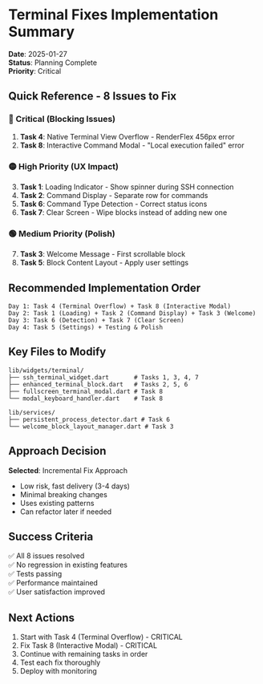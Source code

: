 # Terminal Fixes Implementation Summary

**Date**: 2025-01-27  
**Status**: Planning Complete  
**Priority**: Critical  

## Quick Reference - 8 Issues to Fix

### 🔴 Critical (Blocking Issues)
1. **Task 4**: Native Terminal View Overflow - RenderFlex 456px error
2. **Task 8**: Interactive Command Modal - "Local execution failed" error

### 🟡 High Priority (UX Impact)
3. **Task 1**: Loading Indicator - Show spinner during SSH connection
4. **Task 2**: Command Display - Separate row for commands
5. **Task 6**: Command Type Detection - Correct status icons
6. **Task 7**: Clear Screen - Wipe blocks instead of adding new one

### 🟢 Medium Priority (Polish)
7. **Task 3**: Welcome Message - First scrollable block
8. **Task 5**: Block Content Layout - Apply user settings

## Recommended Implementation Order

```
Day 1: Task 4 (Terminal Overflow) + Task 8 (Interactive Modal)
Day 2: Task 1 (Loading) + Task 2 (Command Display) + Task 3 (Welcome)
Day 3: Task 6 (Detection) + Task 7 (Clear Screen)
Day 4: Task 5 (Settings) + Testing & Polish
```

## Key Files to Modify

```
lib/widgets/terminal/
├── ssh_terminal_widget.dart       # Tasks 1, 3, 4, 7
├── enhanced_terminal_block.dart   # Tasks 2, 5, 6
├── fullscreen_terminal_modal.dart # Task 8
└── modal_keyboard_handler.dart    # Task 8

lib/services/
├── persistent_process_detector.dart # Task 6
└── welcome_block_layout_manager.dart # Task 3
```

## Approach Decision

**Selected**: Incremental Fix Approach
- Low risk, fast delivery (3-4 days)
- Minimal breaking changes
- Uses existing patterns
- Can refactor later if needed

## Success Criteria
✅ All 8 issues resolved  
✅ No regression in existing features  
✅ Tests passing  
✅ Performance maintained  
✅ User satisfaction improved  

## Next Actions
1. Start with Task 4 (Terminal Overflow) - CRITICAL
2. Fix Task 8 (Interactive Modal) - CRITICAL
3. Continue with remaining tasks in order
4. Test each fix thoroughly
5. Deploy with monitoring
